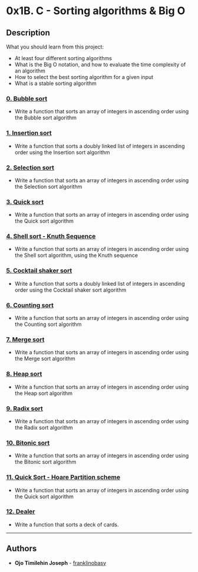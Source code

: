 # 0x1B. C - Sorting algorithms & Big O

## Description
What you should learn from this project:

* At least four different sorting algorithms
* What is the Big O notation, and how to evaluate the time complexity of an algorithm
* How to select the best sorting algorithm for a given input
* What is a stable sorting algorithm

### [0. Bubble sort](./0-bubble_sort.c)
* Write a function that sorts an array of integers in ascending order using the Bubble sort algorithm   



### [1. Insertion sort](./1-insertion_sort_list.c)
* Write a function that sorts a doubly linked list of integers in ascending order using the Insertion sort algorithm



### [2. Selection sort](./2-selection_sort.c)
* Write a function that sorts an array of integers in ascending order using the Selection sort algorithm


### [3. Quick sort](./3-quick_sort.c)
* Write a function that sorts an array of integers in ascending order using the Quick sort algorithm


### [4. Shell sort - Knuth Sequence](./100-shell_sort.c)
* Write a function that sorts an array of integers in ascending order using the Shell sort algorithm, using the Knuth sequence

### [5. Cocktail shaker sort](./101-cocktail_sort_list.c)
* Write a function that sorts a doubly linked list of integers in ascending order using the Cocktail shaker sort algorithm


### [6. Counting sort](./102-counting_sort.c)
* Write a function that sorts an array of integers in ascending order using the Counting sort algorithm


### [7. Merge sort](./103-merge_sort.c)
* Write a function that sorts an array of integers in ascending order using the Merge sort algorithm


### [8. Heap sort](./104-heap_sort.c)
* Write a function that sorts an array of integers in ascending order using the Heap sort algorithm


### [9. Radix sort](./105-radix_sort.c)
* Write a function that sorts an array of integers in ascending order using the Radix sort algorithm


### [10. Bitonic sort](./106-bitonic_sort.c)
* Write a function that sorts an array of integers in ascending order using the Bitonic sort algorithm


### [11. Quick Sort - Hoare Partition scheme](./107-quick_sort_hoare.c)
* Write a function that sorts an array of integers in ascending order using the Quick sort algorithm


### [12. Dealer](./1000-sort_deck.c)
* Write a function that sorts a deck of cards.


---

## Authors
* **Ojo Timilehin Joseph** - [franklinobasy](https://github.com/franklinobasy)